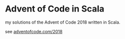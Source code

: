 # Advent of Code in Scala

my solutions of the Advent of Code 2018 written in Scala.

see [adventofcode.com/2018](adventofcode.com/2018)

